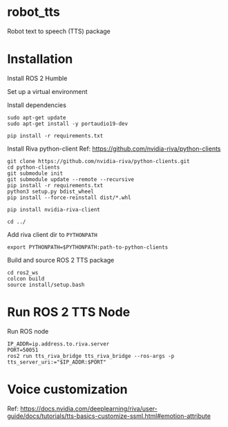 # robot_tts
Robot text to speech (TTS) package


# Installation

Install ROS 2 Humble

Set up a virtual environment

Install dependencies
```
sudo apt-get update
sudo apt-get install -y portaudio19-dev

pip install -r requirements.txt
```

Install Riva python-client
Ref: https://github.com/nvidia-riva/python-clients
```
git clone https://github.com/nvidia-riva/python-clients.git
cd python-clients
git submodule init
git submodule update --remote --recursive
pip install -r requirements.txt
python3 setup.py bdist_wheel
pip install --force-reinstall dist/*.whl

pip install nvidia-riva-client

cd ../
```

Add riva client dir to `PYTHONPATH`
```
export PYTHONPATH=$PYTHONPATH:path-to-python-clients
```

Build and source ROS 2 TTS package
```
cd ros2_ws
colcon build
source install/setup.bash
```

# Run ROS 2 TTS Node

Run ROS node
```
IP_ADDR=ip.address.to.riva.server
PORT=50051
ros2 run tts_riva_bridge tts_riva_bridge --ros-args -p tts_server_uri:="$IP_ADDR:$PORT"
```


# Voice customization

Ref: https://docs.nvidia.com/deeplearning/riva/user-guide/docs/tutorials/tts-basics-customize-ssml.html#emotion-attribute

